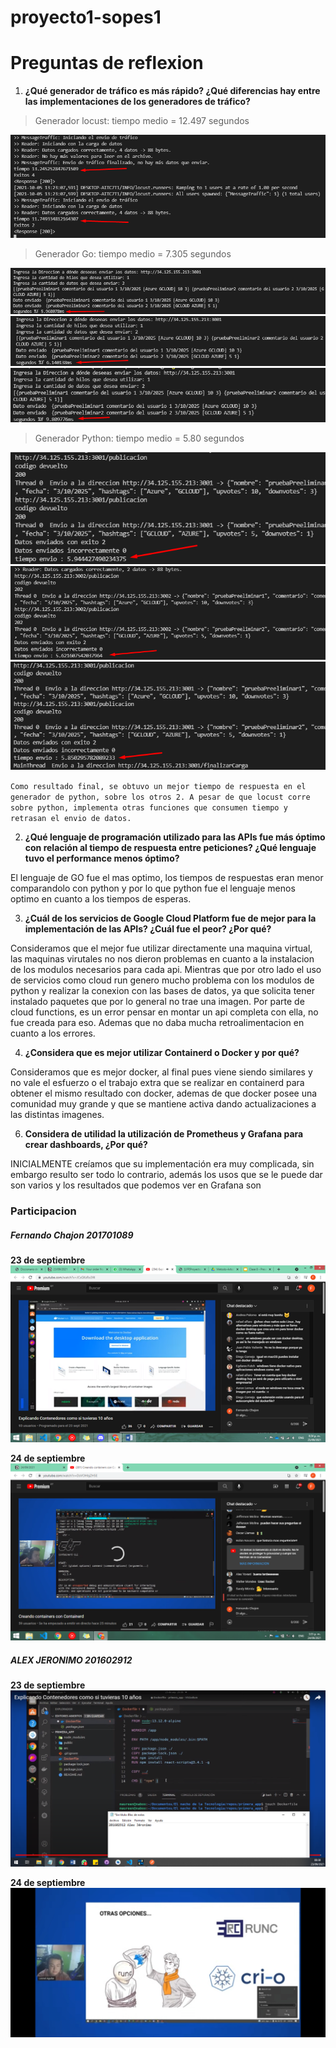 # proyecto1-sopes1



# Preguntas de reflexion

1. **¿Qué generador de tráfico es más rápido? ¿Qué diferencias hay entre las implementaciones de los generadores de tráfico?**

> Generador locust: tiempo medio = 12.497 segundos

![](Imagenes/locustImg1.png)

> Generador Go: tiempo medio = 7.305 segundos

![](Imagenes/goImg1.png)
![](Imagenes/goImgw.png)
![](Imagenes/goImg3.png)

> Generador Python: tiempo medio = 5.80 segundos

![](Imagenes/pythonImg1.png)
![](Imagenes/pythonImg2.png)
![](Imagenes/pythonImg3.png)

`Como resultado final, se obtuvo un mejor tiempo de respuesta en el generador de python, sobre los otros 2. A pesar de que locust corre sobre python, implementa otras funciones que consumen tiempo y retrasan el envio de datos.`

2. **¿Qué lenguaje de programación utilizado para las APIs fue más óptimo con relación al tiempo de
respuesta entre peticiones? ¿Qué lenguaje tuvo el performance menos óptimo?**

El lenguaje de GO fue el mas optimo, los tiempos de respuestas eran menor comparandolo con python y por lo que python fue el lenguaje menos optimo en cuanto a los tiempos de esperas.


3. **¿Cuál de los servicios de Google Cloud Platform fue de mejor para la implementación de las APIs? ¿Cuál
fue el peor? ¿Por qué?**

Consideramos que el mejor fue utilizar directamente una maquina virtual, las maquinas virutales no nos dieron problemas en cuanto a la instalacion de los modulos necesarios para cada api.
Mientras que por otro lado el uso de servicios como cloud run genero mucho problema con los modulos de python y realizar la conexion con las bases de datos, ya que solicita tener instalado paquetes que por lo general no trae una imagen.
Por parte de cloud functions, es un error pensar en montar un api completa con ella, no fue creada para eso. Ademas que no daba mucha retroalimentacion en cuanto a los errores.


4. **¿Considera que es mejor utilizar Containerd o Docker y por qué?**

Consideramos que es mejor docker, al final pues viene siendo similares y no vale el esfuerzo o el trabajo extra que se realizar en containerd para obtener el mismo resultado con docker, ademas de que docker posee una comunidad muy grande y que se mantiene activa dando actualizaciones a las distintas imagenes.




6. **Considera de utilidad la utilización de Prometheus y Grafana para crear dashboards, ¿Por qué?**

INICIALMENTE creíamos que su implementación era muy complicada, sin embargo resulto ser todo lo contrario, además los usos que se le puede dar son varios y los resultados que podemos ver en Grafana son  



### Participacion


##### Fernando Chajon 201701089

**23 de septiembre**
![](Imagenes/201701089_2.png)

**24 de septiembre**
![](Imagenes/201701089_1.png)


##### ALEX JERONIMO 201602912

**23 de septiembre**
![](Imagenes/conferencia23-sept-1.png)

**24 de septiembre**
![](Imagenes/conferencia24-sep-2.jpg)